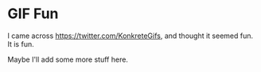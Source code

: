 # GIF Fun

I came across https://twitter.com/KonkreteGifs, and thought it seemed
fun. It is fun.

Maybe I'll add some more stuff here.
